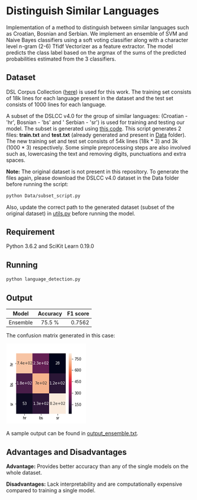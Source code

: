 # Distinguish Similar Languages

Implementation of a method to distinguish between similar languages such as Croatian, Bosnian and Serbian. 
We implement an ensemble of SVM and Naive Bayes classifiers using a soft voting classifier along with a character level n-gram (2-6) Tfidf Vectorizer as a feature extractor.
The model predicts the class label based on the argmax of the sums of the predicted probabilities estimated from the 3 classifiers.

## Dataset
DSL Corpus Collection ([here](http://ttg.uni-saarland.de/resources/DSLCC/)) is used for this work. 
The training set consists of 18k lines for each language present in the dataset and the test set consists of 1000 lines for each language.

A subset of the DSLCC v4.0 for the group of similar languages: (Croatian - 'hr', Bosnian - 'bs' and ' Serbian - 'sr') is used for training and testing our model. 
The subset is generated using [this code](https://github.com/debanjali05/Distinguish_Similar_Languages/blob/master/Data/subset_script.py). 
This script generates 2 files: **train.txt** and **test.txt** (already generated and present in [Data](https://github.com/debanjali05/Distinguish_Similar_Languages/tree/master/Data) folder). 
The new training set and test set consists of 54k lines (18k * 3) and 3k (1000 * 3) respectively. Some simple preprocessing steps are also involved such as, lowercasing the text and removing digits, punctuations and extra spaces.

**Note:**
The original dataset is not present in this repository. To generate the files again, please download the DSLCC v4.0 dataset in the Data folder before running the script:
```bash
python Data/subset_script.py
```
Also, update the correct path to the generated dataset (subset of the original dataset) in [utils.py](https://github.com/debanjali05/Distinguish_Similar_Languages/blob/master/utils.py) before running the model. 

## Requirement
Python 3.6.2 and SciKit Learn 0.19.0

## Running
```bash
python language_detection.py
```
## Output
| Model   |   Accuracy        |  F1 score |
|----------|:-------------:|------:|
| Ensemble |  75.5 % | 0.7562 | 

The confusion matrix generated in this case:

![Confusion Matrix](https://github.com/debanjali05/Distinguish_Similar_Languages/blob/master/sample_output/confusion_matrix_ensemble.png)

A sample output can be found in [output_ensemble.txt](https://github.com/debanjali05/Distinguish_Similar_Languages/blob/master/sample_output/output_ensemble.txt). 

## Advantages and Disadvantages
**Advantage:** Provides better accuracy than any of the single models on the whole dataset.

**Disadvantages:** Lack interpretability and are computationally expensive compared to training a single model.


